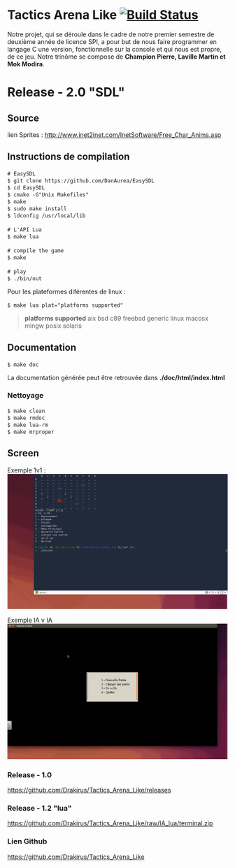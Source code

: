 Tactics Arena Like  [![Build Status](https://travis-ci.org/Drakirus/Tactics_Arena_Like.svg?branch=master)](https://travis-ci.org/Drakirus/Tactics_Arena_Like/branches)
==

Notre projet, qui se déroule dans le cadre de notre premier semestre de deuxième année de licence SPI, a pour but de nous faire programmer en langage C une version, fonctionnelle sur la console et qui nous est propre, de ce jeu. Notre trinôme se compose de **Champion Pierre, Laville Martin et Mok Modira**.


# Release - 2.0 "SDL"

## Source 
lien Sprites : http://www.inet2inet.com/InetSoftware/Free_Char_Anims.asp

## Instructions de compilation

```
# EasySDL
$ git clone https://github.com/DanAurea/EasySDL
$ cd EasySDL
$ cmake -G"Unix Makefiles"
$ make
$ sudo make install
$ ldconfig /usr/local/lib

# L'API Lua
$ make lua

# compile the game 
$ make

# play 
$ ./bin/out
```
Pour les plateformes diférentes de linux :
```
$ make lua plat="platforms supported"
```
> **platforms supported** 
> aix bsd c89 freebsd generic linux macosx mingw posix solaris

## Documentation
```
$ make doc
```
La documentation  générée peut être retrouvée dans **./doc/html/index.html**
### Nettoyage
```
$ make clean
$ make rmdoc
$ make lua-rm
$ make mrproper
```
## Screen

Exemple 1v1 :
![1 v 1](ressources/game_player.gif)

Exemple IA v IA
![IA vs IA](ressources/game_ia.gif)

### Release - 1.0 

https://github.com/Drakirus/Tactics_Arena_Like/releases

### Release - 1.2 "lua"

https://github.com/Drakirus/Tactics_Arena_Like/raw/IA_lua/terminal.zip

### Lien Github


https://github.com/Drakirus/Tactics_Arena_Like
